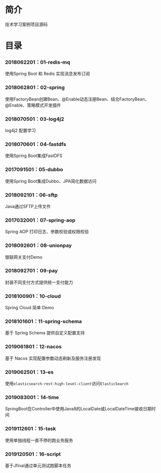 # 简介 

技术学习案例项目源码

# 目录 

### 2018062201：01-redis-mq<br>

使用Spring Boot 和 Redis 实现消息发布订阅

### 2018062801：02-spring<br>

使用FactoryBean创建Bean、@Enable动态注册Bean、结合FactoryBean、@Enable、策略模式开发插件

### 2018070501：03-log4j2<br>

log4j2 配置学习

### 2018070601：04-fastdfs<br>

使用Spring Boot集成FastDFS

### 2017091501：05-dubbo<br>

使用Spring Boot集成Dubbo、JPA简化数据访问

### 2018092101：06-sftp<br>

Java通过SFTP上传文件

### 2017032001：07-spring-aop<br>

Spring AOP 打印日志、参数校验或权限校验

### 2018092601：08-unionpay<br>

银联网关支付Demo

### 2018092701：09-pay<br>

封装不同支付方式提供统一支付能力

### 2018100901：10-cloud<br>

Spring Cloud 简单 Demo

### 2018101601：11-spring-schema<br>

基于 Spring Schema 提供自定义配置支持

### 2019061801：12-nacos

基于 Nacos 实现配置参数动态刷新及服务注册发现

### 2019062501：13-es

使用`elasticsearch-rest-high-level-client`访问`ElasticSearch`

### 2019083001：14-time

SpringBoot在Controller中使用Java8的LocalDate或LocalDateTime接收日期时间

### 2019112601：15-task

使用单独线程一直不停的跑业务服务

### 2019120501：16-script

基于Jfinal通过单元测试跑脚本任务
